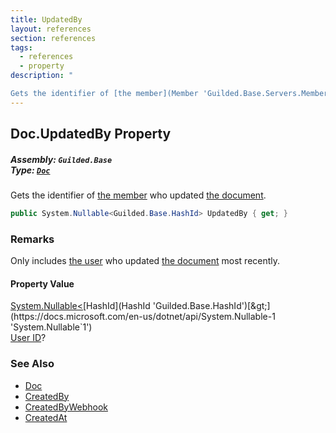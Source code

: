 ```yaml
---
title: UpdatedBy
layout: references
section: references
tags:
  - references
  - property
description: "

Gets the identifier of [the member](Member 'Guilded.Base.Servers.Member') who updated [the document](Doc 'Guilded.Base.Content.Doc')."
---
```


## Doc.UpdatedBy Property
##### **Assembly:** `Guilded.Base`<br/>**Type:** [`Doc`](Doc 'Guilded.Base.Content.Doc')

Gets the identifier of [the member](Member 'Guilded.Base.Servers.Member') who updated [the document](Doc 'Guilded.Base.Content.Doc').

```csharp
public System.Nullable<Guilded.Base.HashId> UpdatedBy { get; }
```

### Remarks
  
Only includes [the user](User 'Guilded.Base.Users.User') who updated [the document](Doc 'Guilded.Base.Content.Doc') most recently.

#### Property Value
[System.Nullable&lt;](https://docs.microsoft.com/en-us/dotnet/api/System.Nullable-1 'System.Nullable`1')[HashId](HashId 'Guilded.Base.HashId')[&gt;](https://docs.microsoft.com/en-us/dotnet/api/System.Nullable-1 'System.Nullable`1')  
[User ID](UserSummary.Id 'Guilded.Base.Users.UserSummary.Id')?

### See Also
- [Doc](Doc 'Guilded.Base.Content.Doc')
- [CreatedBy](ChannelContent_TId,TServer_.CreatedBy 'Guilded.Base.Content.ChannelContent<TId,TServer>.CreatedBy')
- [CreatedByWebhook](IWebhookCreatable.CreatedByWebhook 'Guilded.Base.Content.IWebhookCreatable.CreatedByWebhook')
- [CreatedAt](ChannelContent_TId,TServer_.CreatedAt 'Guilded.Base.Content.ChannelContent<TId,TServer>.CreatedAt')